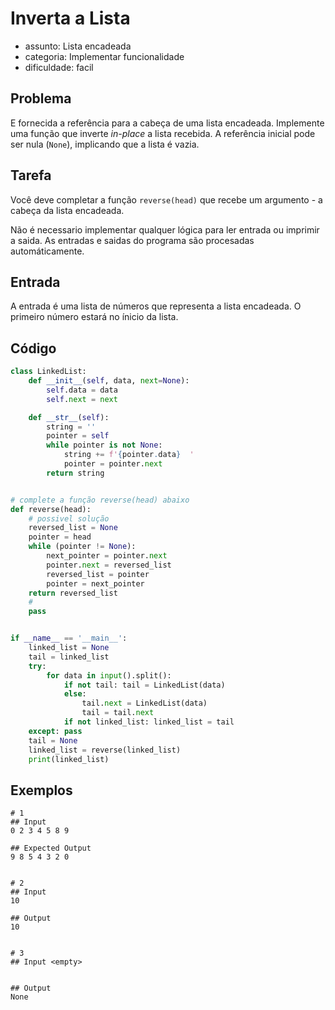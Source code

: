 # Inverta a Lista

-   assunto: Lista encadeada
-   categoria: Implementar funcionalidade
-   dificuldade: facil

## Problema

E fornecida a referência para a cabeça de uma lista encadeada.
Implemente uma função que inverte _in-place_ a lista recebida.
A referência inicial pode ser nula (`None`), implicando que a lista é vazia.

## Tarefa

Você deve completar a função `reverse(head)` que recebe um argumento - a cabeça da lista encadeada.

Não é necessario implementar qualquer lógica para ler entrada ou imprimir a saida.
As entradas e saidas do programa são procesadas automáticamente.

## Entrada

A entrada é uma lista de números que representa a lista encadeada. O primeiro número estará no ínicio da lista.

## Código

```python
class LinkedList:
    def __init__(self, data, next=None):
        self.data = data
        self.next = next

    def __str__(self):
        string = ''
        pointer = self
        while pointer is not None:
            string += f'{pointer.data}  '
            pointer = pointer.next
        return string


# complete a função reverse(head) abaixo
def reverse(head):
    # possivel solução
    reversed_list = None
    pointer = head
    while (pointer != None):
        next_pointer = pointer.next
        pointer.next = reversed_list
        reversed_list = pointer
        pointer = next_pointer
    return reversed_list
    #
    pass


if __name__ == '__main__':
    linked_list = None
    tail = linked_list
    try:
        for data in input().split():
            if not tail: tail = LinkedList(data)
            else:
                tail.next = LinkedList(data)
                tail = tail.next
            if not linked_list: linked_list = tail
    except: pass
    tail = None
    linked_list = reverse(linked_list)
    print(linked_list)
```

## Exemplos

```
# 1
## Input
0 2 3 4 5 8 9

## Expected Output
9 8 5 4 3 2 0


# 2
## Input
10

## Output
10


# 3
## Input <empty>


## Output
None
```
